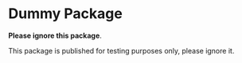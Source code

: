 Dummy Package
=============

**Please ignore this package**.

This package is published for testing purposes only, please ignore it.
